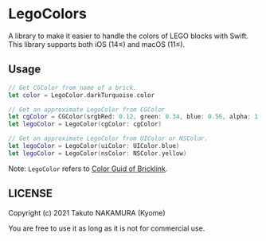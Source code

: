 # LegoColors

A library to make it easier to handle the colors of LEGO blocks with Swift.<br/>
This library supports both iOS (14≤) and macOS (11≤).

## Usage

```swift
// Get CGColor from name of a brick.
let color = LegoColor.darkTurquoise.color

// Get an approximate LegoColor from CGColor
let cgColor = CGColor(srgbRed: 0.12, green: 0.34, blue: 0.56, alpha: 1.0)
let legoColor = LegoColor(cgColor: cgColor)

// Get an approximate LegoColor from UIColor or NSColor.
let legoColor = LegoColor(uiColor: UIColor.blue)
let legoColor = LegoColor(nsColor: NSColor.yellow)
```

Note: `LegoColor` refers to [Color Guid of Bricklink](https://www.bricklink.com/catalogColors.asp).

## LICENSE

Copyright (c) 2021 Takuto NAKAMURA (Kyome)

You are free to use it as long as it is not for commercial use.
